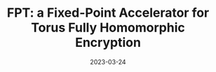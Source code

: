 ---
title: 'FPT: a Fixed-Point Accelerator for Torus Fully Homomorphic Encryption'

# Authors
citation: "Michiel Van Beirendonck, Jan-Pieter D’Anvers, Ingrid Verbauwhede"

date: '2023-03-24'
doi: ''

# Publication name
publication: '6th HomomorphicEncryption.org Standards Meeting'
location: 'Seoul'

# Feature
featured: false

# Custom links (uncomment lines below)
url_poster: 'https://www.esat.kuleuven.be/cosic/publications/talk-588.pdf'

---